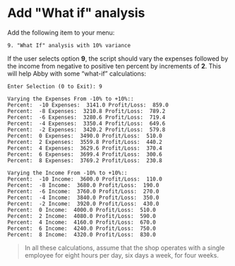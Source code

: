 # Add "What if" analysis

Add the following item to your menu:

```
9. "What If" analysis with 10% variance
```

If the user selects option **9**, the script should vary the expenses followed by the income from negative to positive ten percent by increments of **2**. This will help Abby with some “what-if” calculations:

```
Enter Selection (0 to Exit): 9

Varying the Expenses From -10% to +10%::
Percent:  -10 Expenses:  3141.0 Profit/Loss:  859.0
Percent:  -8 Expenses:  3210.8 Profit/Loss:  789.2
Percent:  -6 Expenses:  3280.6 Profit/Loss:  719.4
Percent:  -4 Expenses:  3350.4 Profit/Loss:  649.6
Percent:  -2 Expenses:  3420.2 Profit/Loss:  579.8
Percent:  0 Expenses:  3490.0 Profit/Loss:  510.0
Percent:  2 Expenses:  3559.8 Profit/Loss:  440.2
Percent:  4 Expenses:  3629.6 Profit/Loss:  370.4
Percent:  6 Expenses:  3699.4 Profit/Loss:  300.6
Percent:  8 Expenses:  3769.2 Profit/Loss:  230.8

Varying the Income From -10% to +10%::
Percent:  -10 Income:  3600.0 Profit/Loss:  110.0
Percent:  -8 Income:  3680.0 Profit/Loss:  190.0
Percent:  -6 Income:  3760.0 Profit/Loss:  270.0
Percent:  -4 Income:  3840.0 Profit/Loss:  350.0
Percent:  -2 Income:  3920.0 Profit/Loss:  430.0
Percent:  0 Income:  4000.0 Profit/Loss:  510.0
Percent:  2 Income:  4080.0 Profit/Loss:  590.0
Percent:  4 Income:  4160.0 Profit/Loss:  670.0
Percent:  6 Income:  4240.0 Profit/Loss:  750.0
Percent:  8 Income:  4320.0 Profit/Loss:  830.0
```

> In all these calculations, assume that the shop operates with a single employee for eight hours per day, six days a week, for four weeks.
